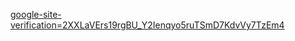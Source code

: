 [google-site-verification=2XXLaVErs19rgBU_Y2Ienqyo5ruTSmD7KdvVy7TzEm4
](https://sites.google.com/view/sanotech/home?authuser=0)
